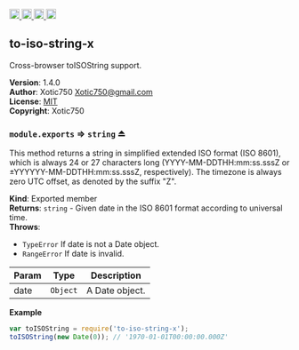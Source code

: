<a href="https://travis-ci.org/Xotic750/to-iso-string-x"
   title="Travis status">
<img
   src="https://travis-ci.org/Xotic750/to-iso-string-x.svg?branch=master"
   alt="Travis status" height="18"/>
</a>
<a href="https://david-dm.org/Xotic750/to-iso-string-x"
   title="Dependency status">
<img src="https://david-dm.org/Xotic750/to-iso-string-x.svg"
   alt="Dependency status" height="18"/>
</a>
<a href="https://david-dm.org/Xotic750/to-iso-string-x#info=devDependencies"
   title="devDependency status">
<img src="https://david-dm.org/Xotic750/to-iso-string-x/dev-status.svg"
   alt="devDependency status" height="18"/>
</a>
<a href="https://badge.fury.io/js/to-iso-string-x" title="npm version">
<img src="https://badge.fury.io/js/to-iso-string-x.svg"
   alt="npm version" height="18"/>
</a>
<a name="module_to-iso-string-x"></a>

## to-iso-string-x
Cross-browser toISOString support.

**Version**: 1.4.0  
**Author**: Xotic750 <Xotic750@gmail.com>  
**License**: [MIT](&lt;https://opensource.org/licenses/MIT&gt;)  
**Copyright**: Xotic750  
<a name="exp_module_to-iso-string-x--module.exports"></a>

### `module.exports` ⇒ <code>string</code> ⏏
This method returns a string in simplified extended ISO format (ISO 8601),
which is always 24 or 27 characters long (YYYY-MM-DDTHH:mm:ss.sssZ or
±YYYYYY-MM-DDTHH:mm:ss.sssZ, respectively). The timezone is always zero UTC
offset, as denoted by the suffix "Z".

**Kind**: Exported member  
**Returns**: <code>string</code> - Given date in the ISO 8601 format according to universal time.  
**Throws**:

- <code>TypeError</code> If date is not a Date object.
- <code>RangeError</code> If date is invalid.


| Param | Type | Description |
| --- | --- | --- |
| date | <code>Object</code> | A Date object. |

**Example**  
```js
var toISOString = require('to-iso-string-x');
toISOString(new Date(0)); // '1970-01-01T00:00:00.000Z'
```
